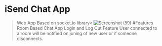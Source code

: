 # iSend Chat App 
> Web App Based on socket.io library<
![Screenshot (59)](https://user-images.githubusercontent.com/69078309/166158233-10d62e2d-0c7b-43e1-b9b4-2632a52bffd8.png)
#Features
> Room Based Chat App 
> Login and Log Out Feature 
> User connected to a room will be notified on joning of new user or if someone disconnects.
  
